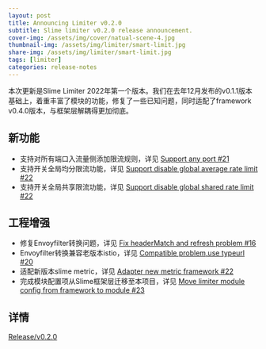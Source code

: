 ```yaml
---
layout: post
title: Announcing Limiter v0.2.0
subtitle: Slime limiter v0.2.0 release announcement.
cover-img: /assets/img/cover/natual-scene-4.jpg
thumbnail-img: /assets/img/limiter/smart-limit.jpg
share-img: /assets/img/limiter/smart-limit.jpg
tags: [limiter]
categories: release-notes
---
```




本次更新是Slime Limiter 2022年第一个版本。我们在去年12月发布的v0.1.1版本基础上，着重丰富了模块的功能，修复了一些已知问题，同时适配了framework v0.4.0版本，与框架层解耦得更加彻底。



## 新功能

- 支持对所有端口入流量侧添加限流规则，详见 [Support any port #21](https://github.com/slime-io/limiter/pull/21)
- 支持开关全局均分限流功能，详见 [Support disable global average rate limit #22](https://github.com/slime-io/limiter/pull/22)
- 支持开关全局共享限流功能，详见 [Support disable global shared rate limit #22 ](https://github.com/slime-io/limiter/pull/22)

## 工程增强

- 修复Envoyfilter转换问题，详见 [Fix headerMatch and refresh problem #16](https://github.com/slime-io/limiter/pull/16)
- Envoyfilter转换兼容老版本istio，详见 [Compatible problem,use typeurl #20](https://github.com/slime-io/limiter/pull/20)
- 适配新版本slime metric，详见 [Adapter new metric framework #22](https://github.com/slime-io/limiter/pull/22)
- 完成模块配置项从Slime框架层迁移至本项目，详见 [Move limiter module config from framework to module #23](https://github.com/slime-io/limiter/pull/23)





## 详情

[Release/v0.2.0](https://github.com/slime-io/limiter/releases/tag/v0.2.0)

